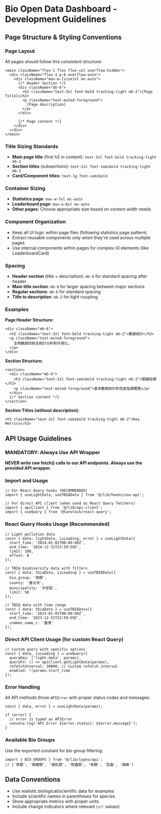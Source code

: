 # Bio Open Data Dashboard - Development Guidelines

## Page Structure & Styling Conventions

### Page Layout
All pages should follow this consistent structure:
```tsx
<main className="flex-1 flex flex-col overflow-hidden">
  <div className="flex-1 p-6 overflow-auto">
    <div className="max-w-[size]xl mx-auto">
      {/* Header Section */}
      <div className="mb-6">
        <h2 className="text-3xl font-bold tracking-tight mb-2">[Page Title]</h2>
        <p className="text-muted-foreground">
          [Page description]
        </p>
      </div>
      
      {/* Page content */}
    </div>
  </div>
</main>
```

### Title Sizing Standards
- **Main page title** (first h2 in content): `text-3xl font-bold tracking-tight mb-2`
- **Section titles** (subsections): `text-2xl font-semibold tracking-tight mb-2`
- **Card/Component titles**: `text-lg font-semibold`

### Container Sizing
- **Statistics page**: `max-w-7xl mx-auto`
- **Leaderboard page**: `max-w-6xl mx-auto`
- **Other pages**: Choose appropriate size based on content width needs

### Component Organization
- Keep all UI logic within page files (following statistics page pattern)
- Extract reusable components only when they're used across multiple pages
- Use internal components within pages for complex UI elements (like LeaderboardCard)

### Spacing
- **Header section** (title + description): `mb-6` for standard spacing after header
- **Main title section**: `mb-8` for larger spacing between major sections
- **Regular sections**: `mb-6` for standard spacing
- **Title to description**: `mb-2` for tight coupling

### Examples
**Page Header Structure:**
```tsx
<div className="mb-6">
  <h2 className="text-3xl font-bold tracking-tight mb-2">數據統計</h2>
  <p className="text-muted-foreground">
    生物數據的綜合統計分析和可視化。
  </p>
</div>
```

**Section Structure:**
```tsx
<section>
  <div className="mb-6">
    <h3 className="text-2xl font-semibold tracking-tight mb-2">關鍵指標</h3>
    <p className="text-muted-foreground">基本數據統計和性能指標概覽</p>
  </div>
  {/* Section content */}
</section>
```

**Section Titles (without description):**
```tsx
<h3 className="text-2xl font-semibold tracking-tight mb-2">Key Metrics</h3>
```

## API Usage Guidelines

### MANDATORY: Always Use API Wrapper
**NEVER write raw fetch() calls to our API endpoints. Always use the provided API wrapper.**

### Import and Usage
```tsx
// For React Query hooks (RECOMMENDED)
import { useLightData, useTBIAData } from '@/lib/hooks/use-api';

// For direct API client (when used as React Query fetchers)
import { apiClient } from '@/lib/api-client';
import { useQuery } from '@tanstack/react-query';
```

### React Query Hooks Usage (Recommended)
```tsx
// Light pollution data
const { data: lightData, isLoading, error } = useLightData({
  start_time: '2024-01-01T00:00:00Z',
  end_time: '2024-12-31T23:59:59Z',
  limit: 100,
  offset: 0
});

// TBIA biodiversity data with filters
const { data: tbiaData, isLoading } = useTBIAData({
  bio_group: '鳥類',
  county: '臺北市',
  municipality: '大安區',
  limit: 50
});

// TBIA data with time range
const { data: tbiaData } = useTBIAData({
  start_time: '2023-01-01T00:00:00Z',
  end_time: '2023-12-31T23:59:59Z',
  common_name_c: '臺灣'
});
```

### Direct API Client Usage (for custom React Query)
```tsx
// Custom query with specific options
const { data, isLoading } = useQuery({
  queryKey: ['light-data', params],
  queryFn: () => apiClient.getLightData(params),
  refetchInterval: 30000, // Custom refetch interval
  enabled: !!params.start_time
});
```

### Error Handling
All API methods throw `APIError` with proper status codes and messages:
```tsx
const { data, error } = useLightData(params);

if (error) {
  // error is typed as APIError
  console.log(`API Error ${error.status}: ${error.message}`);
}
```

### Available Bio Groups
Use the exported constant for bio group filtering:
```tsx
import { BIO_GROUPS } from '@/lib/types/api';
// ['鳥類', '兩棲類', '哺乳類', '爬蟲類', '魚類', '昆蟲', '蜘蛛']
```

## Data Conventions
- Use realistic biological/scientific data for examples
- Include scientific names in parentheses for species
- Show appropriate metrics with proper units
- Include change indicators where relevant (+/- values)